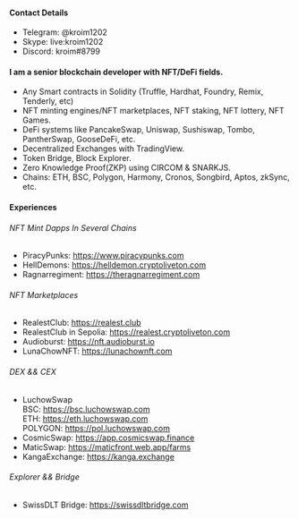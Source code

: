 #### **Contact Details**
- Telegram: @kroim1202
- Skype: live:kroim1202
- Discord: kroim#8799
#### I am a senior blockchain developer with NFT/DeFi fields.
- Any Smart contracts in Solidity (Truffle, Hardhat, Foundry, Remix, Tenderly, etc)
- NFT minting engines/NFT marketplaces, NFT staking, NFT lottery, NFT Games.
- DeFi systems like PancakeSwap, Uniswap, Sushiswap, Tombo, PantherSwap, GooseDeFi, etc.
- Decentralized Exchanges with TradingView.
- Token Bridge, Block Explorer.
- Zero Knowledge Proof(ZKP) using CIRCOM & SNARKJS.
- Chains: ETH, BSC, Polygon, Harmony, Cronos, Songbird, Aptos, zkSync, etc.

#### Experiences
###### NFT Mint Dapps In Several Chains  
- PiracyPunks: https://www.piracypunks.com
- HellDemons: https://helldemon.cryptoliveton.com
- Ragnarregiment: https://theragnarregiment.com
###### NFT Marketplaces
- RealestClub: https://realest.club  
- RealestClub in Sepolia: https://realest.cryptoliveton.com  
- Audioburst: https://nft.audioburst.io
- LunaChowNFT: https://lunachownft.com
###### DEX && CEX
- LuchowSwap   
    BSC: https://bsc.luchowswap.com      
    ETH: https://eth.luchowswap.com    
    POLYGON: https://pol.luchowswap.com    
- CosmicSwap: https://app.cosmicswap.finance
- MaticSwap: https://maticfront.web.app/farms
- KangaExchange: https://kanga.exchange
###### Explorer && Bridge
- SwissDLT Bridge: https://swissdltbridge.com
